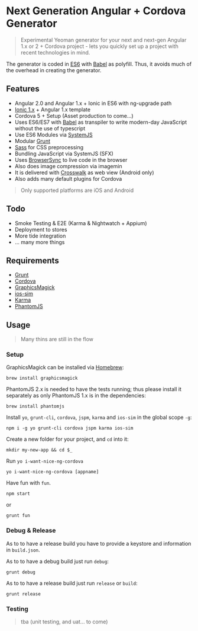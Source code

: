 # Next Generation Angular + Cordova Generator

> Experimental Yeoman generator for your next and next-gen Angular 1.x or 2 +  Cordova project - lets you quickly set up a project with recent technologies in mind.

The generator is coded in [ES6](https://github.com/lukehoban/es6features) with [Babel](https://babeljs.io/) as polyfill. Thus, it avoids much of the overhead in creating the generator.

## Features
- Angular 2.0 and Angular 1.x + Ionic in ES6 with ng-upgrade path
- [Ionic 1.x](http://ionicframework.com) + Angular 1.x template
- Cordova 5 + Setup (Asset production to come...)
- Uses ES6/ES7 with [Babel](https://babel.js) as transpiler to write modern-day JavaScript without the use of typescript
- Use ES6 Modules via [SystemJS](https://github.com/systemjs/systemjs)
- Modular [Grunt](http://gruntjs.com/)
- [Sass](http://sass-lang.com/) for CSS preprocessing
- Bundling JavaScript via SystemJS (SFX)
- Uses [BrowserSync](https://www.browsersync.io/) to live code in the browser
- Also does image compression via imagemin
- It is delivered with [Crosswalk](https://crosswalk-project.org/) as web view (Android only)
- Also adds many default plugins for Cordova

> Only supported platforms are iOS and Android

## Todo
- Smoke Testing & E2E (Karma & Nightwatch + Appium)
- Deployment to stores
- More tide integration
- ... many more things

## Requirements

- [Grunt](http://gruntjs.com)
- [Cordova](http://cordova.apache.org)
- [GraphicsMagick](http://graphicsmagick.org)
- [ios-sim](https://github.com/phonegap/ios-sim)
- [Karma](http://karma-runner.github.io)
- [PhantomJS](http://phantomjs.org)

## Usage

> Many thins are still in the flow

### Setup

GraphicsMagick can be installed via [Homebrew](http://brew.sh):

```
brew install graphicsmagick

```

PhantomJS 2.x is needed to have the tests running; thus please install it separately as only PhantomJS 1.x is in the dependencies:

```
brew install phantomjs
```

Install `yo`, `grunt-cli`, `cordova`, `jspm`, `karma` and `ios-sim` in the global scope `-g`:

```
npm i -g yo grunt-cli cordova jspm karma ios-sim
```

Create a new folder for your project, and `cd` into it:
```
mkdir my-new-app && cd $_
```

Run `yo i-want-nice-ng-cordova`
```
yo i-want-nice-ng-cordova [appname]
```

Have fun with `fun`.

```
npm start
```

or

```
grunt fun
```

### Debug & Release

As to to have a release build you have to provide a keystore and information in `build.json`.

As to to have a debug build just run `debug`:

```
grunt debug
```

As to to have a release build just run `release` or `build`:

```
grunt release
```

### Testing

> tba (unit testing, and uat... to come)
